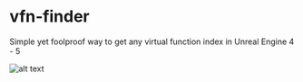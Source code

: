 # vfn-finder

Simple yet foolproof way to get any virtual function index in Unreal Engine 4 - 5

![alt text](https://github.com/[username]/[reponame]/blob/[branch]/image.png?raw=true)
